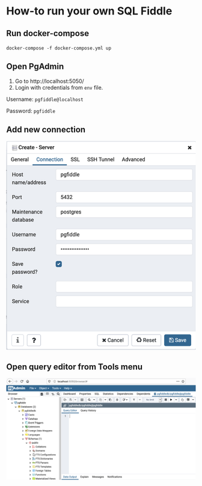 # How-to run your own SQL Fiddle

## Run docker-compose

`docker-compose -f docker-compose.yml up`

## Open PgAdmin

1. Go to http://localhost:5050/
2. Login with credentials from `env` file.

Username: `pgfiddle@localhost`

Password: `pgfiddle`

## Add new connection

![Connection](https://github.com/ribtoks/learning/raw/master/sql/screenshots/connect.png)

## Open query editor from Tools menu

![Query editor](https://github.com/ribtoks/learning/raw/master/sql/screenshots/pgadmin.png)
